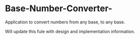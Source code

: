 # Base-Number-Converter-
Application to convert numbers from any base, to any base. 

Will update this fule with design and implementation information. 
